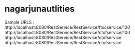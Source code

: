 # nagarjunautlities
Sample URLS : 
http://localhost:8080/RestService/RestService/ftocservice/100
http://localhost:8080/RestService/RestService/ctofservice/100
http://localhost:8080/RestService/RestService/ctofservice
http://localhost:8080/RestService/RestService/ctofservice
